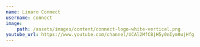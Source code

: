 ```yaml
---
name: Linaro Connect
username: connect
image:
    path: /assets/images/content/connect-logo-white-vertical.png
youtube_url: https://www.youtube.com/channel/UCAl2MfCBjH5y0nIym0ujHfg
---
```

